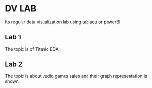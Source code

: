 # DV LAB
Its regular data visualization lab using tablaeu or powerBI

## Lab 1
The topic is of Titanic EDA

## Lab 2
The topic is about vedio games sales and their graph representation is shown

